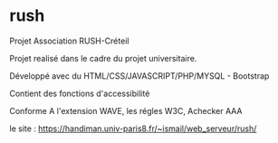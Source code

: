 # rush
Projet Association RUSH-Créteil

Projet realisé dans le cadre du projet universitaire.

Développé avec  du HTML/CSS/JAVASCRIPT/PHP/MYSQL - Bootstrap

Contient des fonctions d'accessibilité

Conforme A l'extension WAVE, les régles W3C, Achecker AAA

le site : 
https://handiman.univ-paris8.fr/~ismail/web_serveur/rush/
